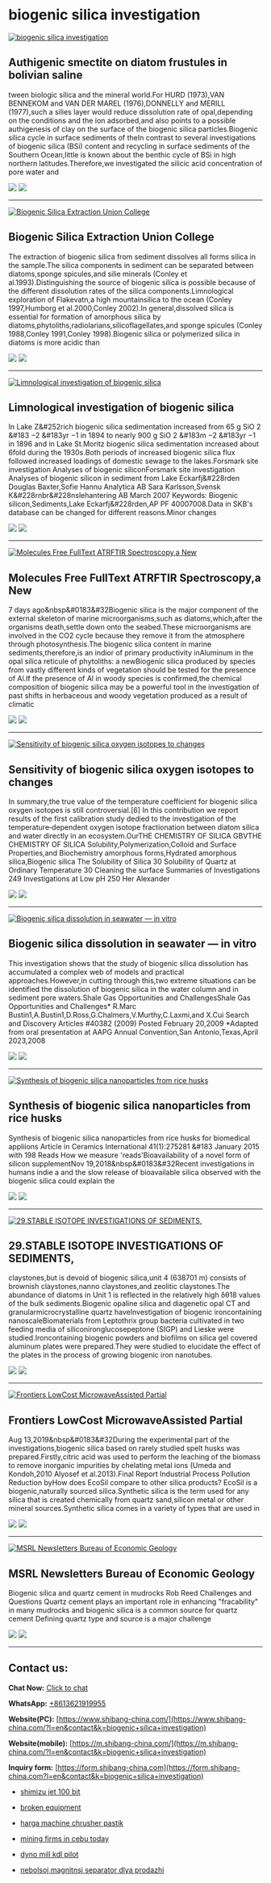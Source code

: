 # biogenic silica investigation

<a href="https://swt.shibang-china.com/?l=en&img&k=biogenic+silica+investigation" target="_blank">![biogenic silica investigation](http://static.shibang-china.com/all-800x300/1382.jpg)</a>

## Authigenic smectite on diatom frustules in bolivian saline
tween biologic silica and the mineral world.For HURD (1973),VAN BENNEKOM and VAN DER MAREL (1976),DONNELLY and MERILL (1977),such a silies layer would reduce dissolution rate of opal,depending on the conditions and the ion adsorbed,and also points to a possible authigenesis of clay on the surface of the biogenic silica particles.Biogenic silica cycle in surface sediments of theIn contrast to several investigations of biogenic silica (BSi) content and recycling in surface sediments of the Southern Ocean,little is known about the benthic cycle of BSi in high northern latitudes.Therefore,we investigated the silicic acid concentration of pore water and


<a href="https://whatsapp.shibangsoft.com/WhatsApp.php" target="_blank" title="WhatsApp">![](http://static.shibang-china.com/icon/whatsapp.png)</a> <a href="https://swt.shibang-china.com/?l=en&icon&k=biogenic+silica+investigation" target="_blank">![](http://static.shibang-china.com/icon/chat-en.png)</a>

---

<a href="https://swt.shibang-china.com/?l=en&img&k=biogenic+silica+investigation" target="_blank">![Biogenic Silica Extraction Union College](http://static.shibang-china.com/all-800x300/751.jpg)</a>

## Biogenic Silica Extraction Union College
The extraction of biogenic silica from sediment dissolves all forms silica in the sample.The silica components in sediment can be separated between diatoms,sponge spicules,and silie minerals (Conley et al.1993).Distinguishing the source of biogenic silica is possible because of the different dissolution rates of the silica components.Limnological exploration of Flakevatn,a high mountainsilica to the ocean (Conley 1997,Humborg et al.2000,Conley 2002).In general,dissolved silica is essential for formation of amorphous silica by diatoms,phytoliths,radiolarians,silicoflagellates,and sponge spicules (Conley 1988,Conley 1991,Conley 1998).Biogenic silica or polymerized silica in diatoms is more acidic than


<a href="https://whatsapp.shibangsoft.com/WhatsApp.php" target="_blank" title="WhatsApp">![](http://static.shibang-china.com/icon/whatsapp.png)</a> <a href="https://swt.shibang-china.com/?l=en&icon&k=biogenic+silica+investigation" target="_blank">![](http://static.shibang-china.com/icon/chat-en.png)</a>

---

<a href="https://swt.shibang-china.com/?l=en&img&k=biogenic+silica+investigation" target="_blank">![Limnological investigation of biogenic silica](http://static.shibang-china.com/all-800x300/859.jpg)</a>

## Limnological investigation of biogenic silica
In Lake Z&#252rich biogenic silica sedimentation increased from 65 g SiO 2 &#183 −2 &#183yr −1 in 1894 to nearly 900 g SiO 2 &#183m −2 &#183yr −1 in 1896 and in Lake St.Moritz biogenic silica sedimentation increased about 6fold during the 1930s.Both periods of increased biogenic silica flux followed increased loadings of domestic sewage to the lakes.Forsmark site investigation Analyses of biogenic siliconForsmark site investigation Analyses of biogenic silicon in sediment from Lake Eckarfj&#228rden Douglas Baxter,Sofie Hannu Analytica AB Sara Karlsson,Svensk K&#228rnbr&#228nslehantering AB March 2007 Keywords: Biogenic silicon,Sediments,Lake Eckarfj&#228rden,AP PF 40007008.Data in SKB's database can be changed for different reasons.Minor changes


<a href="https://whatsapp.shibangsoft.com/WhatsApp.php" target="_blank" title="WhatsApp">![](http://static.shibang-china.com/icon/whatsapp.png)</a> <a href="https://swt.shibang-china.com/?l=en&icon&k=biogenic+silica+investigation" target="_blank">![](http://static.shibang-china.com/icon/chat-en.png)</a>

---

<a href="https://swt.shibang-china.com/?l=en&img&k=biogenic+silica+investigation" target="_blank">![Molecules Free FullText ATRFTIR Spectroscopy,a New](http://static.shibang-china.com/all-800x300/1494.jpg)</a>

## Molecules Free FullText ATRFTIR Spectroscopy,a New
7 days ago&nbsp&#0183&#32Biogenic silica is the major component of the external skeleton of marine microorganisms,such as diatoms,which,after the organisms death,settle down onto the seabed.These microorganisms are involved in the CO2 cycle because they remove it from the atmosphere through photosynthesis.The biogenic silica content in marine sediments,therefore,is an indior of primary productivity inAluminum in the opal silica reticule of phytoliths: a newBiogenic silica produced by species from vastly different kinds of vegetation should be tested for the presence of Al.If the presence of Al in woody species is confirmed,the chemical composition of biogenic silica may be a powerful tool in the investigation of past shifts in herbaceous and woody vegetation produced as a result of climatic


<a href="https://whatsapp.shibangsoft.com/WhatsApp.php" target="_blank" title="WhatsApp">![](http://static.shibang-china.com/icon/whatsapp.png)</a> <a href="https://swt.shibang-china.com/?l=en&icon&k=biogenic+silica+investigation" target="_blank">![](http://static.shibang-china.com/icon/chat-en.png)</a>

---

<a href="https://swt.shibang-china.com/?l=en&img&k=biogenic+silica+investigation" target="_blank">![Sensitivity of biogenic silica oxygen isotopes to changes](http://static.shibang-china.com/all-800x300/448.jpg)</a>

## Sensitivity of biogenic silica oxygen isotopes to changes
In summary,the true value of the temperature coefficient for biogenic silica oxygen isotopes is still controversial.[6] In this contribution we report results of the first calibration study dedied to the investigation of the temperature‐dependent oxygen isotope fractionation between diatom silica and water directly in an ecosystem.OurTHE CHEMISTRY OF SILICA GBVTHE CHEMISTRY OF SILICA Solubility,Polymerization,Colloid and Surface Properties,and Biochemistry amorphous forms,Hydrated amorphous silica,Biogenic silica The Solubility of Silica 30 Solubility of Quartz at Ordinary Temperature 30 Cleaning the surface Summaries of Investigations 249 Investigations at Low pH 250 Her Alexander


<a href="https://whatsapp.shibangsoft.com/WhatsApp.php" target="_blank" title="WhatsApp">![](http://static.shibang-china.com/icon/whatsapp.png)</a> <a href="https://swt.shibang-china.com/?l=en&icon&k=biogenic+silica+investigation" target="_blank">![](http://static.shibang-china.com/icon/chat-en.png)</a>

---

<a href="https://swt.shibang-china.com/?l=en&img&k=biogenic+silica+investigation" target="_blank">![Biogenic silica dissolution in seawater — in vitro](http://static.shibang-china.com/all-800x300/1438.jpg)</a>

## Biogenic silica dissolution in seawater — in vitro
This investigation shows that the study of biogenic silica dissolution has accumulated a complex web of models and practical approaches.However,in cutting through this,two extreme situations can be identified the dissolution of biogenic silica in the water column and in sediment pore waters.Shale Gas Opportunities and ChallengesShale Gas Opportunities and Challenges* R.Marc Bustin1,A.Bustin1,D.Ross,G.Chalmers,V.Murthy,C.Laxmi,and X.Cui Search and Discovery Articles #40382 (2009) Posted February 20,2009 *Adapted from oral presentation at AAPG Annual Convention,San Antonio,Texas,April 2023,2008


<a href="https://whatsapp.shibangsoft.com/WhatsApp.php" target="_blank" title="WhatsApp">![](http://static.shibang-china.com/icon/whatsapp.png)</a> <a href="https://swt.shibang-china.com/?l=en&icon&k=biogenic+silica+investigation" target="_blank">![](http://static.shibang-china.com/icon/chat-en.png)</a>

---

<a href="https://swt.shibang-china.com/?l=en&img&k=biogenic+silica+investigation" target="_blank">![Synthesis of biogenic silica nanoparticles from rice husks](http://static.shibang-china.com/all-800x300/197.jpg)</a>

## Synthesis of biogenic silica nanoparticles from rice husks
Synthesis of biogenic silica nanoparticles from rice husks for biomedical appliions Article in Ceramics International 41(1):275281 &#183 January 2015 with 198 Reads How we measure 'reads'Bioavailability of a novel form of silicon supplementNov 19,2018&nbsp&#0183&#32Recent investigations in humans indie a and the slow release of bioavailable silica observed with the biogenic silica could explain the


<a href="https://whatsapp.shibangsoft.com/WhatsApp.php" target="_blank" title="WhatsApp">![](http://static.shibang-china.com/icon/whatsapp.png)</a> <a href="https://swt.shibang-china.com/?l=en&icon&k=biogenic+silica+investigation" target="_blank">![](http://static.shibang-china.com/icon/chat-en.png)</a>

---

<a href="https://swt.shibang-china.com/?l=en&img&k=biogenic+silica+investigation" target="_blank">![29.STABLE ISOTOPE INVESTIGATIONS OF SEDIMENTS,](http://static.shibang-china.com/all-800x300/950.jpg)</a>

## 29.STABLE ISOTOPE INVESTIGATIONS OF SEDIMENTS,
claystones,but is devoid of biogenic silica,unit 4 (638701 m) consists of brownish claystones,nanno claystones,and zeolitic claystones.The abundance of diatoms in Unit 1 is reflected in the relatively high δθ18 values of the bulk sediments.Biogenic opaline silica and diagenetic opal CT and granularmicrocrystalline quartz haveInvestigation of biogenic ironcontaining nanoscaleBiomaterials from Leptothrix group bacteria cultivated in two feeding media of siliconironglucosepeptone (SIGP) and Lieske were studied.Ironcontaining biogenic powders and biofilms on silica gel covered aluminum plates were prepared.They were studied to elucidate the effect of the plates in the process of growing biogenic iron nanotubes.


<a href="https://whatsapp.shibangsoft.com/WhatsApp.php" target="_blank" title="WhatsApp">![](http://static.shibang-china.com/icon/whatsapp.png)</a> <a href="https://swt.shibang-china.com/?l=en&icon&k=biogenic+silica+investigation" target="_blank">![](http://static.shibang-china.com/icon/chat-en.png)</a>

---

<a href="https://swt.shibang-china.com/?l=en&img&k=biogenic+silica+investigation" target="_blank">![Frontiers LowCost MicrowaveAssisted Partial](http://static.shibang-china.com/all-800x300/771.jpg)</a>

## Frontiers LowCost MicrowaveAssisted Partial
Aug 13,2019&nbsp&#0183&#32During the experimental part of the investigations,biogenic silica based on rarely studied spelt husks was prepared.Firstly,citric acid was used to perform the leaching of the biomass to remove inorganic impurities by chelating metal ions (Umeda and Kondoh,2010 Alyosef et al.2013).Final Report Industrial Process Pollution Reduction byHow does EcoSil compare to other silica products? EcoSil is a biogenic,naturally sourced silica.Synthetic silica is the term used for any silica that is created chemically from quartz sand,silicon metal or other mineral sources.Synthetic silica comes in a variety of types that are used in


<a href="https://whatsapp.shibangsoft.com/WhatsApp.php" target="_blank" title="WhatsApp">![](http://static.shibang-china.com/icon/whatsapp.png)</a> <a href="https://swt.shibang-china.com/?l=en&icon&k=biogenic+silica+investigation" target="_blank">![](http://static.shibang-china.com/icon/chat-en.png)</a>

---

<a href="https://swt.shibang-china.com/?l=en&img&k=biogenic+silica+investigation" target="_blank">![MSRL Newsletters Bureau of Economic Geology](http://static.shibang-china.com/all-800x300/1039.jpg)</a>

## MSRL Newsletters Bureau of Economic Geology
Biogenic silica and quartz cement in mudrocks Rob Reed Challenges and Questions Quartz cement plays an important role in enhancing "fracability" in many mudrocks and biogenic silica is a common source for quartz cement Defining quartz type and source is a major challenge

<a href="https://whatsapp.shibangsoft.com/WhatsApp.php" target="_blank" title="WhatsApp">![](http://static.shibang-china.com/icon/whatsapp.png)</a> <a href="https://swt.shibang-china.com/?l=en&icon&k=biogenic+silica+investigation" target="_blank">![](http://static.shibang-china.com/icon/chat-en.png)</a>

---
## Contact us:

**Chat Now:** [Click to chat](https://swt.shibang-china.com?l=en&contact&k=biogenic+silica+investigation)

**WhatsApp:**  [+8613621919955](https://whatsapp.shibangsoft.com/WhatsApp.php)

**Website(PC):** [https://www.shibang-china.com/](https://www.shibang-china.com/?l=en&contact&k=biogenic+silica+investigation)

**Website(mobile):** [https://m.shibang-china.com/](https://m.shibang-china.com/?l=en&contact&k=biogenic+silica+investigation)

**Inquiry form:** [https://form.shibang-china.com](https://form.shibang-china.com?l=en&contact&k=biogenic+silica+investigation)

* [shimizu jet 100 bit](../117/shimizu%20jet%20100%20bit.md)

* [broken equipment](../112/broken%20equipment.md)

* [harga machine chrusher pastik](../121/harga%20machine%20chrusher%20pastik.md)

* [mining firms in cebu today](../114/mining%20firms%20in%20cebu%20today.md)

* [dyno mill kdl pilot](../121/dyno%20mill%20kdl%20pilot.md)

* [nebolsoj magnitnsj separator dlya prodazhi](../119/nebolsoj%20magnitnsj%20separator%20dlya%20prodazhi.md)